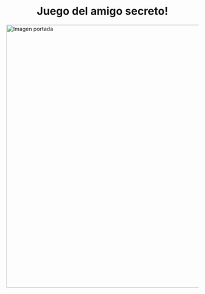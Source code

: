 <h1 align="center"> Juego del amigo secreto! </h1>
<img width="691" alt="Imagen portada" src="https://github.com/user-attachments/assets/3e9f8e0f-40aa-4df8-a6f7-aeb97dddb1f5" />
